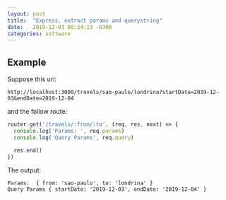 ```yaml
---
layout: post
title:  "Express, extract params and querystring"
date:   2019-12-03 08:24:13 -0300
categories: software 
---
```


## Example

Suppose this uri: 

```
http://localhost:3000/travels/sao-paulo/londrina?startDate=2019-12-03&endDate=2019-12-04
```

and the follow route:

```javascript
router.get('/travels/:from/:to', (req, res, next) => {
  console.log('Params: ', req.params)
  console.log('Query Params', req.query)

  res.end()
})
```

The output:

```shell
Params:  { from: 'sao-paulo', to: 'londrina' }
Query Params { startDate: '2019-12-03', endDate: '2019-12-04' }
```
